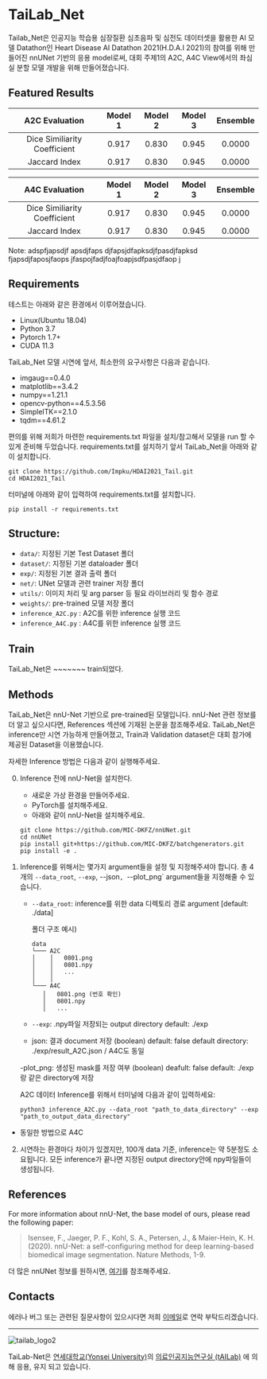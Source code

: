 <!-- Heading -->

# TaiLab_Net

<!-- 수정 사항입니다.-->

Tailab_Net은 인공지능 학습용 심장질환 심초음파 및 심전도 데이터셋을 활용한 AI 모델 Datathon인 Heart Disease AI Datathon 2021(H.D.A.I 2021)의 참여를 위해 만들어진 nnUNet 기반의 응용 model로써, 대회 주제1의 A2C, A4C View에서의 좌심실 분할 모델 개발을 위해 만들어졌습니다.

<!-- install 없애도 되고, 다른 이름 method 대제목으로 바꿔서 github 참고시키고 우리가 nnUnet 사용해서 train을 했다. 길어서 풀고 -->


## Featured Results
|A2C Evaluation|Model 1|Model 2|Model 3|Ensemble|
|:----------:|:------:|:------:|:------:|:------:|
|Dice Similiarity Coefficient|0.917|0.830|0.945|0.0000|'fixed'
|Jaccard Index|0.917|0.830|0.945|0.0000|'fixed' 

|A4C Evaluation|Model 1|Model 2|Model 3|Ensemble|
|:----------:|:------:|:------:|:------:|:------:|
|Dice Similiarity Coefficient|0.917|0.830|0.945|0.0000|
|Jaccard Index|0.917|0.830|0.945|0.0000|

Note: adspfjapsdjf apsdjfaps djfapsjdfapksdjfpasdjfapksd fjapsdjfaposjfaops jfaspojfadjfoajfoapjsdfpasjdfaop j

## Requirements
테스트는 아래와 같은 환경에서 이루어졌습니다.

- Linux(Ubuntu 18.04)
- Python 3.7
- Pytorch 1.7+
- CUDA 11.3

TaiLab_Net 모델 시연에 앞서, 최소한의 요구사항은 다음과 같습니다.

- imgaug==0.4.0
- matplotlib==3.4.2
- numpy==1.21.1
- opencv-python==4.5.3.56
- SimpleITK==2.1.0
- tqdm==4.61.2

 편의를 위해 저희가 마련한 requirements.txt 파일을 설치/참고해서 모델을 run 할 수 있게 준비해 두었습니다. requirements.txt를 설치하기 앞서 TaiLab_Net을 아래와 같이 설치합니다.

```
git clone https://github.com/Impku/HDAI2021_Tail.git
cd HDAI2021_Tail
```

터미널에 아래와 같이 입력하여 requirements.txt를 설치합니다.

```
pip install -r requirements.txt
```

## Structure:
- ```data/```: 지정된 기본 Test Dataset 폴더
- ```dataset/```: 지정된 기본 dataloader 폴더
- ```exp/```: 지정된 기본 결과 출력 폴더
- ```net/```: UNet 모델과 관련 trainer 저장 폴더
- ```utils/```: 이미지 처리 및 arg parser 등 필요 라이브러리 및 함수 경로 
- ```weights/```: pre-trained 모델 저장 폴더
- ```inference_A2C.py``` : A2C를 위한 inference 실행 코드
- ```inference_A4C.py``` : A4C를 위한 inference 실행 코드

## Train
TaiLab_Net은 ~~~~~~~ train되었다. 


## Methods

<!-- 수정 사항입니다. 모델 2개를 사용했기 때문에 각각의 방법을 모두 설명해야함-->

TaiLab_Net은 nnU-Net 기반으로 pre-trained된 모델입니다. nnU-Net 관련 정보를 더 알고 싶으시다면, References 섹션에 기재된 논문을 참조해주세요. 
TaiLab_Net은 inference만 시연 가능하게 만들어졌고, Train과 Validation dataset은 대회 참가에 제공된 Dataset을 이용했습니다. 

자세한 Inference 방법은 다음과 같이 실행해주세요.

0. Inference 전에 nnU-Net을 설치한다.

   - 새로운 가상 환경을 만들어주세요.
   - PyTorch를 설치해주세요.
   - 아래와 같이 nnU-Net을 설치해주세요. 
   
   ```
   git clone https://github.com/MIC-DKFZ/nnUNet.git
   cd nnUNet
   pip install git+https://github.com/MIC-DKFZ/batchgenerators.git
   pip install -e .
   ```

1. Inference를 위해서는 몇가지 argument들을 설정 및 지정해주셔야 합니다. 
총 4개의 `--data_root`, `--exp`, --json`, `--plot_png` argument들을 지정해줄 수 있습니다.
   - ```--data_root```: inference를 위한 data 디렉토리 경로 argument
   \[default: ./data\]

      폴더 구조 예시)
      ```
      data
      └─── A2C
      │    │   0801.png
      │    │   0801.npy
      │    │   ...    
      │    │     
      └─── A4C
         │   0801.png (번호 확인)
         │   0801.npy
         │   ...
      ```
   
   - ```--exp```: .npy파일 저장되는 output directory 
   default: ./exp

   - json: 결과 document 저장 (boolean)
   default: false
   default directory: ./exp/result_A2C.json / A4C도 동일

   -plot_png: 생성된 mask를 저장 여부 (boolean)
   deafult: false 
   default: ./exp 랑 같은 directory에 저장

   A2C 데이터 Inference를 위해서 터미널에 다음과 같이 입력하세요:
   ```
   python3 inference_A2C.py --data_root "path_to_data_directory" --exp "path_to_output_data_directory"
   ```

- 동일한 방법으로 A4C

2. 시연하는 환경마다 차이가 있겠지만, 100개 data 기준, inference는 약 5분정도 소요됩니다. 모든 inference가 끝나면 지정된 output directory안에 npy파일들이 생성됩니다. 


## References

<!-- Citation 적을게 뭐가 더 있을지 알려주세요. 수정사항 입니다. format도 제안 주시면 바꿔놓겠습니다.  -->

For more information about nnU-Net, the base model of ours, please read the following paper:

> Isensee, F., Jaeger, P. F., Kohl, S. A., Petersen, J., & Maier-Hein, K. H. (2020). nnU-Net: a self-configuring method for deep learning-based biomedical image segmentation. Nature Methods, 1-9.

더 많은 nnUNet 정보를 원하시면, [여기](https://github.com/MIC-DKFZ/nnUNet)를 참조해주세요.

## Contacts

<!-- 메일 주소 넘기기 완료. 근데 공용 이메일 대신 일단 제 이메일 넣어놨어요.
    ㄴ 방금전 태윤이가 준 주소로 다시 수정해놓았습니다.  -->

에러나 버그 또는 관련된 질문사항이 있으시다면 저희 [이메일](mailto:ygj03084@gmail.com)로 연락 부탁드리겠습니다.

<!--- 연대 로고를 넣으려고 했는데,, 뒤에 흰색 배경이 나와서 일단은 넣지 않았습니다. 의견 주세요  --->

---

![tailab_logo2](https://user-images.githubusercontent.com/39204766/144746204-2d39b036-3ea0-476e-945d-25e4f695ece1.png)

TaiLab-Net은 [연세대학교(Yonsei University)](https://www.yonsei.ac.kr/en_sc/index.jsp)의 [의료인공지능연구실 (tAILab)](https://sites.google.com/view/tailab/home?authuser=0) 에 의해 응용, 유지 되고 있습니다.
